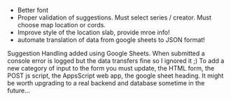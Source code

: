 - Better font
- Proper validation of suggestions. Must select series / creator. Must choose map location or cords. 
- Improve style of the location slab, provide mroe info!
- automate translation of data from google sheets to JSON format!

Suggestion Handling added using Google Sheets.
When submitted a console error is logged but the data transfers fine so I ignored it ;)
To add a new category of input to the form you must update, the HTML form, the POST js script, the AppsScript web app, the google sheet heading.
It might be worth upgrading to a real backend and database sometime in the future...
